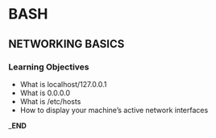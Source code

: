 # BASH
## NETWORKING BASICS

### Learning Objectives

*   What is localhost/127.0.0.1
*   What is 0.0.0.0
*   What is /etc/hosts
*   How to display your machine’s active network interfaces

___END__